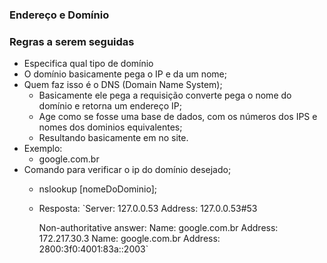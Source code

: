### Endereço e Domínio


### Regras a serem seguidas


- Especifica qual tipo de domínio
- O domínio basicamente pega o IP e da um nome;
- Quem faz isso é o DNS (Domain Name System);
    - Basicamente ele pega a requisição converte pega o nome do domínio e retorna um endereço IP;
    - Age como se fosse uma base de dados, com os números dos IPS e nomes dos dominios equivalentes;
    - Resultando basicamente em no site.
- Exemplo: 
    - google.com.br
- Comando para verificar o ip do domínio desejado;
    - nslookup [nomeDoDominio];
    - Resposta: 
        `Server:		127.0.0.53
        Address:	127.0.0.53#53

        Non-authoritative answer:
        Name:	google.com.br
        Address: 172.217.30.3
        Name:	google.com.br
        Address: 2800:3f0:4001:83a::2003`